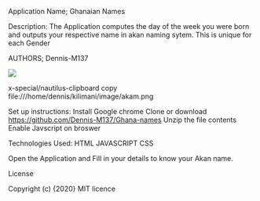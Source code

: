 Application Name;
Ghanaian Names

Description:
The Application computes the day of the week you were born and outputs your respective name in akan naming sytem. This is unique for each Gender

AUTHORS;
Dennis-M137

<img src="image/akam.jpg">

x-special/nautilus-clipboard
copy
file:///home/dennis/kilimani/image/akam.png

Set up instructions:
Install Google chrome
Clone or download https://github.com/Dennis-M137/Ghana-names
Unzip the file contents
Enable Javscript on broswer

Technologies Used:
 HTML
 JAVASCRIPT
 CSS


Open the Application and  Fill in your details to know your Akan name.

 License

Copyright (c) {2020} MIT licence
